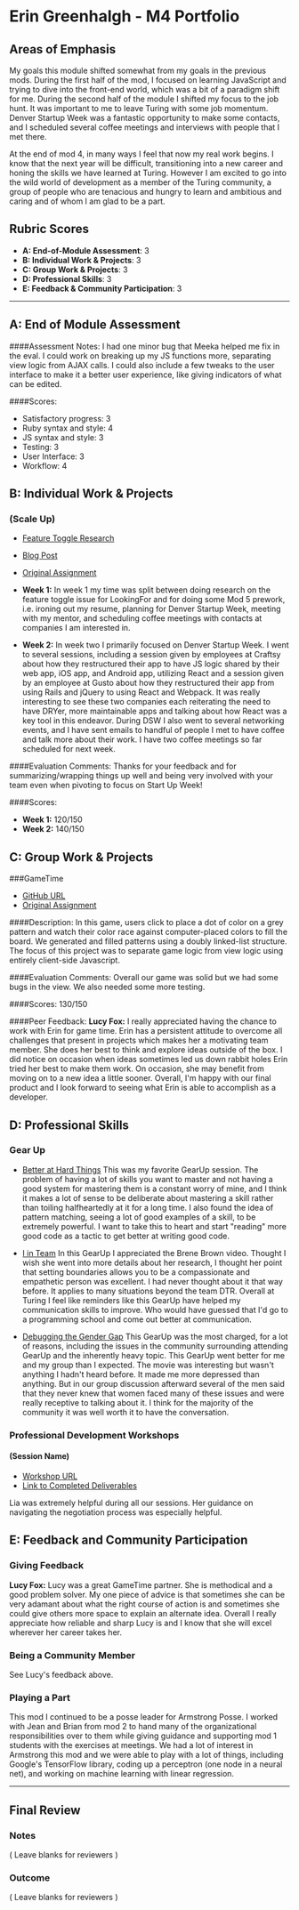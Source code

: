 # Erin Greenhalgh - M4 Portfolio

## Areas of Emphasis

My goals this module shifted somewhat from my goals in the previous mods. During the first half of the mod, I focused on learning JavaScript and trying to dive into the front-end world, which was a bit of a paradigm shift for me. During the second half of the module I shifted my focus to the job hunt. It was important to me to leave Turing with some job momentum. Denver Startup Week was a fantastic opportunity to make some contacts, and I scheduled several coffee meetings and interviews with people that I met there.

At the end of mod 4, in many ways I feel that now my real work begins. I know that the next year will be difficult, transitioning into a new career and honing the skills we have learned at Turing. However I am excited to go into the wild world of development as a member of the Turing community, a group of people who are tenacious and hungry to learn and ambitious and caring and of whom I am glad to be a part. 

## Rubric Scores

* **A: End-of-Module Assessment**: 3
* **B: Individual Work & Projects**: 3
* **C: Group Work & Projects**: 3
* **D: Professional Skills**: 3
* **E: Feedback & Community Participation**: 3

-----------------------

## A: End of Module Assessment

####Assessment Notes:
I had one minor bug that Meeka helped me fix in the eval. I could work on breaking up my JS functions more, separating view logic from AJAX calls. I could also include a few tweaks to the user interface to make it a better user experience, like giving indicators of what can be edited.

####Scores:
* Satisfactory progress: 3
* Ruby syntax and style: 4
* JS syntax and style: 3
* Testing: 3
* User Interface: 3
* Workflow: 4

## B: Individual Work & Projects

### (Scale Up)

* [Feature Toggle Research](https://gist.github.com/ErinGreenhalgh/ae7cf99bd234b8966dc6357d507d1bdf)
* [Blog Post](https://www.turing.io/blog/2016/09/20/learning-about-machine-learning-introduction)
* [Original Assignment](https://github.com/turingschool/lesson_plans/blob/master/ruby_04-apis_and_scalability/looking_for_project.markdown)

* **Week 1:** In week 1 my time was split between doing research on the feature toggle issue for LookingFor and for doing some Mod 5 prework, i.e. ironing out my resume, planning for Denver Startup Week, meeting with my mentor, and scheduling coffee meetings with contacts at companies I am interested in.

* **Week 2:** In week two I primarily focused on Denver Startup Week. I went to several sessions, including a session given by employees at Craftsy about how they restructured their app to have JS logic shared by their web app, iOS app, and Android app, utilizing React and a session given by an employee at Gusto about how they restructured their app from using Rails and jQuery to using React and Webpack. It was really interesting to see these two companies each reiterating the need to have DRYer, more maintainable apps and talking about how React was a key tool in this endeavor. During DSW I also went to several networking events, and I have sent emails to handful of people I met to have coffee and talk more about their work. I have two coffee meetings so far scheduled for next week.

####Evaluation Comments:
Thanks for your feedback and for summarizing/wrapping things up well and being very involved with your team even when pivoting to focus on Start Up Week!

####Scores:
* **Week 1:** 120/150
* **Week 2:** 140/150


## C: Group Work & Projects

###GameTime

* [GitHub URL](https://github.com/lucyfox4131/color-wars)
* [Original Assignment](https://github.com/turingschool/lesson_plans/blob/master/ruby_04-apis_and_scalability/gametime_project.markdown)

####Description:
In this game, users click to place a dot of color on a grey pattern and watch their color race against computer-placed colors to fill the board. We generated and filled patterns using a doubly linked-list structure. The focus of this project was to separate game logic from view logic using entirely client-side Javascript.

####Evaluation Comments:
Overall our game was solid but we had some bugs in the view. We also needed some more testing.

####Scores:
130/150

####Peer Feedback:
**Lucy Fox:** I really appreciated having the chance to work with Erin for game time. Erin has a persistent attitude to overcome all challenges that present in projects which makes her a motivating team member. She does her best to think and explore ideas outside of the box. I did notice on occasion when ideas sometimes led us down rabbit holes Erin tried her best to make them work. On occasion, she may benefit from moving on to a new idea a little sooner. Overall, I'm happy with our final product and I look forward to seeing what Erin is able to accomplish as a developer.

## D: Professional Skills

### Gear Up

* [Better at Hard Things](https://github.com/turingschool/gear-up/blob/master/getting_better_at_difficult_things.markdown)
This was my favorite GearUp session. The problem of having a lot of skills you want to master and not having a good system for mastering them is a constant worry of mine, and I think it makes a lot of sense to be deliberate about mastering a skill rather than toiling halfheartedly at it for a long time. I also found the idea of pattern matching, seeing a lot of good examples of a skill, to be extremely powerful. I want to take this to heart and start "reading" more good code as a tactic to get better at writing good code.

* [I in Team](https://github.com/turingschool/gear-up/blob/master/there_is_an_i_in_team.markdown)
In this GearUp I appreciated the Brene Brown video. Thought I wish she went into more details about her research, I thought her point that setting boundaries allows you to be a compassionate and empathetic person was excellent. I had never thought about it that way before. It applies to many situations beyond the team DTR. Overall at Turing I feel like reminders like this GearUp have helped my communication skills to improve. Who would have guessed that I'd go to a programming school and come out better at communication.

* [Debugging the Gender Gap](https://github.com/turingschool/gear-up/blob/master/code_debugging_the_gender_gap.markdown)
This GearUp was the most charged, for a lot of reasons, including the issues in the community surrounding attending GearUp and the inherently heavy topic. This GearUp went better for me and my group than I expected. The movie was interesting but wasn't anything I hadn't heard before. It made me more depressed than anything. But in our group discussion afterward several of the men said that they never knew that women faced many of these issues and were really receptive to talking about it. I think for the majority of the community it was well worth it to have the conversation.


### Professional Development Workshops
#### (Session Name)

* [Workshop URL](https://github.com/turingschool/professional_skills#negotiations)
* [Link to Completed Deliverables](https://gist.github.com/ErinGreenhalgh/87e96dfcf056dad894bd0a40c0a41fbe)

Lia was extremely helpful during all our sessions. Her guidance on navigating the negotiation process was especially helpful.

## E: Feedback and Community Participation

### Giving Feedback

**Lucy Fox:** Lucy was a great GameTime partner. She is methodical and a good problem solver. My one piece of advice is that sometimes she can be very adamant about what the right course of action is and sometimes she could give others more space to explain an alternate idea. Overall I really appreciate how reliable and sharp Lucy is and I know that she will excel wherever her career takes her.

### Being a Community Member

See Lucy's feedback above.

### Playing a Part
This mod I continued to be a posse leader for Armstrong Posse. I worked with Jean and Brian from mod 2 to hand many of the organizational responsibilities over to them while giving guidance and supporting mod 1 students with the exercises at meetings. We had a lot of interest in Armstrong this mod and we were able to play with a lot of things, including Google's TensorFlow library, coding up a perceptron (one node in a neural net), and working on machine learning with linear regression.

------------------

## Final Review

### Notes

( Leave blanks for reviewers )

### Outcome

( Leave blanks for reviewers )
